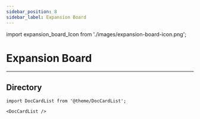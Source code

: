 ```yaml
---
sidebar_position: 8
sidebar_label: Expansion Board
---
```




import expansion_board_Icon from './images/expansion-board-icon.png';

# Expansion Board
---

## Directory


```mdx-code-block
import DocCardList from '@theme/DocCardList';

<DocCardList />
```
